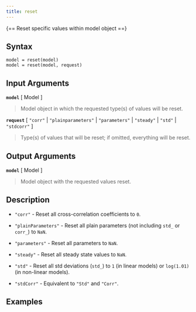 ```yaml
---
title: reset
---
```


{== Reset specific values within model object ==}


## Syntax

    model = reset(model)
    model = reset(model, request)


## Input Arguments

__`model`__ [ Model ] 
> 
> Model object in which the requested type(s) of values
> will be reset.
> 

__`request`__ [ `"corr"` | `"plainparameters"` | `"parameters"` | `"steady"` | `"std"` | `"stdcorr"` ] 
> 
> Type(s) of values that will be reset; if omitted, everything
> will be reset.
> 

## Output Arguments

__`model`__ [ Model ] 
>
> Model object with the requested values reset.
> 

## Description

* `"corr"` - Reset all cross-correlation coefficients to `0`.

* `"plainParameters"` - Reset all plain parameters (not including `std_` or `corr_`) to `NaN`.

* `"parameters"` - Reset all parameters to `NaN`.

* `"steady"` - Reset all steady state values to `NaN`.

* `"std"` - Reset all std deviations (`std_`) to `1` (in linear models) or `log(1.01)` (in non-linear models).

* `"stdCorr"` - Equivalent to `"Std"` and `"Corr"`.


## Examples


